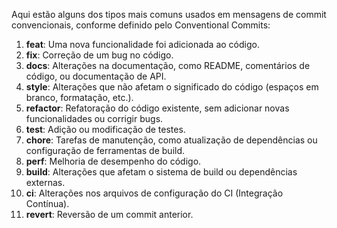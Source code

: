 
Aqui estão alguns dos tipos mais comuns usados em mensagens de commit convencionais, conforme definido pelo Conventional Commits:

1. **feat**: Uma nova funcionalidade foi adicionada ao código.
2. **fix**: Correção de um bug no código.
3. **docs**: Alterações na documentação, como README, comentários de código, ou documentação de API.
4. **style**: Alterações que não afetam o significado do código (espaços em branco, formatação, etc.).
5. **refactor**: Refatoração do código existente, sem adicionar novas funcionalidades ou corrigir bugs.
6. **test**: Adição ou modificação de testes.
7. **chore**: Tarefas de manutenção, como atualização de dependências ou configuração de ferramentas de build.
8. **perf**: Melhoria de desempenho do código.
9. **build**: Alterações que afetam o sistema de build ou dependências externas.
10. **ci**: Alterações nos arquivos de configuração do CI (Integração Contínua).
11. **revert**: Reversão de um commit anterior.